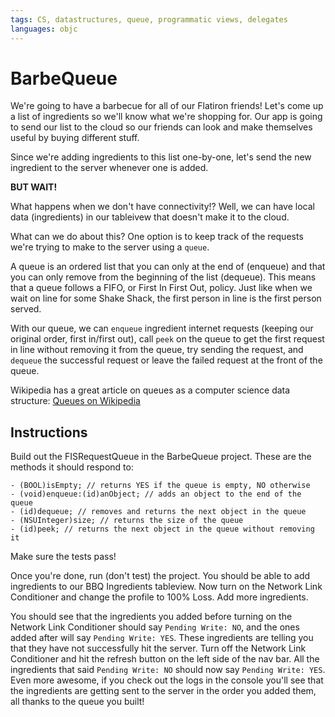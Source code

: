 ```yaml
---
tags: CS, datastructures, queue, programmatic views, delegates
languages: objc
---
```


# BarbeQueue

We're going to have a barbecue for all of our Flatiron friends! Let's come up a list of ingredients so we'll know what we're shopping for. Our app is going to send our list to the cloud so our friends can look and make themselves useful by buying different stuff.

Since we're adding ingredients to this list one-by-one, let's send the new ingredient to the server whenever one is added. 

__BUT WAIT!__

What happens when we don't have connectivity!? Well, we can have local data (ingredients) in our tableivew that doesn't make it to the cloud.

What can we do about this? One option is to keep track of the requests we're trying to make to the server using a `queue`.

A queue is an ordered list that you can only at the end of (enqueue) and that you can only remove from the beginning of the list (dequeue). This means that a queue follows a FIFO, or First In First Out, policy. Just like when we wait on line for some Shake Shack, the first person in line is the first person served.

With our queue, we can `enqueue` ingredient internet requests (keeping our original order, first in/first out), call `peek` on the queue to get the first request in line without removing it from the queue, try sending the request, and `dequeue` the successful request or leave the failed request at the front of the queue.

Wikipedia has a great article on queues as a computer science data structure:
[Queues on Wikipedia](http://en.wikipedia.org/wiki/Queue_(abstract_data_type))

## Instructions

Build out the FISRequestQueue in the BarbeQueue project. These are the methods it should respond to:

```objc
- (BOOL)isEmpty; // returns YES if the queue is empty, NO otherwise
- (void)enqueue:(id)anObject; // adds an object to the end of the queue
- (id)dequeue; // removes and returns the next object in the queue
- (NSUInteger)size; // returns the size of the queue
- (id)peek; // returns the next object in the queue without removing it
```

Make sure the tests pass!

Once you're done, run (don't test) the project. You should be able to add ingredients to our BBQ Ingredients tableview. Now turn on the Network Link Conditioner and change the profile to 100% Loss. Add more ingredients.

You should see that the ingredients you added before turning on the Network Link Conditioner should say `Pending Write: NO`, and the ones added after will say `Pending Write: YES`. These ingredients are telling you that they have not successfully hit the server. Turn off the Network Link Conditioner and hit the refresh button on the left side of the nav bar. All the ingredients that said `Pending Write: NO` should now say `Pending Write: YES`. Even more awesome, if you check out the logs in the console you'll see that the ingredients are getting sent to the server in the order you added them, all thanks to the queue you built!
